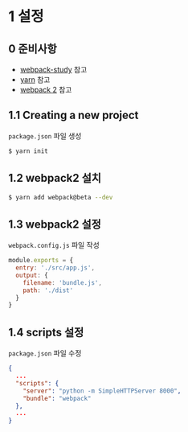 # 1 설정

## 0 준비사항
- [webpack-study](https://github.com/gyp2017/webpack-study) 참고
- [yarn](https://yarnpkg.com/) 참고
- [webpack 2](https://webpack.js.org/) 참고


## 1.1 Creating a new project
`package.json` 파일 생성
```sh
$ yarn init
```

## 1.2 webpack2 설치
```sh
$ yarn add webpack@beta --dev
```

## 1.3 webpack2 설정
`webpack.config.js` 파일 작성
```js
module.exports = {
  entry: './src/app.js',
  output: {
    filename: 'bundle.js',
    path: './dist'
  }
}
```

## 1.4 scripts 설정
`package.json` 파일 수정
```json
{
  ...
  "scripts": {
    "server": "python -m SimpleHTTPServer 8000",
    "bundle": "webpack"
  },
  ...
}
```
